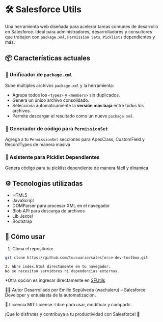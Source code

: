 ﻿# 🛠️ Salesforce Utils

Una herramienta web diseñada para acelerar tareas comunes de desarrollo en Salesforce. Ideal para administradores, desarrolladores y consultores que trabajen con `package.xml`, `Permission Sets`, `Picklists` dependientes y más.

## 📦 Características actuales

### 🔁 Unificador de `package.xml`
Sube múltiples archivos `package.xml` y la herramienta:
- Agrupa todos los `<types>` y `<members>` sin duplicados.
- Genera un único archivo consolidado.
- Selecciona automáticamente la **versión más baja** entre todos los archivos.
- Permite descargar el resultado como un nuevo `package.xml`.

### 🧩 Generador de código para `PermissionSet`
Agrega a tu `PermissionSet` secciones para ApexClass, CustomField y RecordTypes de manera masiva

### 🔄 Asistente para Picklist Dependientes
Genera código para tu picklist dependiente de manera fácil y dinamica

## ⚙️ Tecnologías utilizadas
- HTML5
- JavaScript
- DOMParser para procesar XML en el navegador
- Blob API para descarga de archivos
- Lib Jexcel
- Bootstrap


## 🚀 Cómo usar

1. Clona el repositorio:

```bash
git clone https://github.com/tuusuario/salesforce-dev-toolbox.git

2. Abre index.html directamente en tu navegador.
No se necesitan servidores ni dependencias externas.
```
*Otra opción es ingresar directamente en [SFUtils](https://wachuleru.github.io/SFutils)

🧑‍💻 Autor
Desarrollado por Emilio Sepúlveda (wachuleru) – Salesforce Developer y entusiasta de la automatización.

📄 Licencia
MIT License. Libre para usar, modificar y compartir.

¡Que lo disfrutes y contribuya a tu productividad con Salesforce! 🚀
